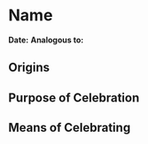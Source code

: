 # Name

**Date:** 
**Analogous to:**
## Origins



## Purpose of Celebration



## Means of Celebrating
